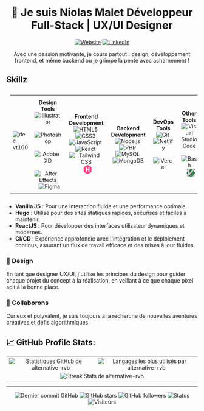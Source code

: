 # <div align="center">👋 Je suis Niolas Malet Développeur Full-Stack | UX/UI Designer

<div align="center">

[![Website](https://img.shields.io/badge/Website-AlternativeRVB.com-blue?style=for-the-badge&logo=google-chrome&logoColor=white)](https://www.alternative-rvb.com/)
[![LinkedIn](https://img.shields.io/badge/LinkedIn-Nicolas%20Malet-blue?style=for-the-badge&logo=linkedin&logoColor=white)](https://www.linkedin.com/in/nicolas-malet/)

Avec une passion motivante, je cours partout : design, développement frontend, et même backend où je grimpe la pente avec acharnement !

</div>

## Skillz

<table style="padding: 10px;">
  <tr>
    <td>
       <img src="https://i.imgur.com/xILk8Nq.png" width="48"  alt="dec vt100" title="Mon setup" />&nbsp;
    </td>
    <td align="center" style="padding: 10px;">
      <strong>Design Tools</strong><br>
      <img src="https://skillicons.dev/icons?i=ai" width="24" height="24" alt="Illustrator" title="Adobe Illustrator" />&nbsp;
      <img src="https://skillicons.dev/icons?i=ps" width="24" height="24" alt="Photoshop" title="Adobe Photoshop" />&nbsp;
      <img src="https://skillicons.dev/icons?i=xd" width="24" height="24" alt="Adobe XD" title="Adobe XD" />&nbsp;
      <img src="https://skillicons.dev/icons?i=ae" width="24" height="24" alt="After Effects" title="Adobe After Effects" />&nbsp;
      <img src="https://skillicons.dev/icons?i=figma" width="24" height="24" alt="Figma" title="Figma" />
    </td>
    <td align="center" style="padding: 10px;">
      <strong>Frontend Development</strong><br>
      <img src="https://skillicons.dev/icons?i=html" width="24" height="24" alt="HTML5" title="HTML5" />&nbsp;
      <img src="https://skillicons.dev/icons?i=css" width="24" height="24" alt="CSS3" title="CSS3" />&nbsp;
      <img src="https://skillicons.dev/icons?i=js" width="24" height="24" alt="JavaScript" title="JavaScript" />&nbsp;
      <img src="https://skillicons.dev/icons?i=react" width="24" height="24" alt="React" title="React" />&nbsp;
      <img src="https://skillicons.dev/icons?i=tailwind" width="24" height="24" alt="Tailwind CSS" title="Tailwind CSS" />&nbsp;
      <img src="https://github.com/devicons/devicon/blob/master/icons/hugo/hugo-plain.svg" width="24" height="24" alt="Hugo" title="Hugo" />
    </td>
    <td align="center" style="padding: 10px;">
      <strong>Backend Development</strong><br>
      <img src="https://skillicons.dev/icons?i=nodejs" width="24" height="24" alt="Node.js" title="Node.js" />&nbsp;
      <img src="https://skillicons.dev/icons?i=php" width="24" height="24" alt="PHP" title="PHP" />&nbsp;
      <img src="https://skillicons.dev/icons?i=mysql" width="24" height="24" alt="MySQL" title="MySQL" />&nbsp;
      <img src="https://skillicons.dev/icons?i=mongodb" width="24" height="24" alt="MongoDB" title="MongoDB" />
    </td>
    <td align="center" style="padding: 10px;">
      <strong>DevOps Tools</strong><br>
      <img src="https://skillicons.dev/icons?i=git" width="24" height="24" alt="Git" title="Git" />&nbsp;
      <img src="https://skillicons.dev/icons?i=netlify" width="24" height="24" alt="Netlify" title="Netlify" />&nbsp;
      <img src="https://skillicons.dev/icons?i=vercel" width="24" height="24" alt="Vercel" title="Vercel" />
    </td>
    <td align="center" style="padding: 10px;">
      <strong>Other Tools</strong><br>
      <img src="https://skillicons.dev/icons?i=vscode" width="24" height="24" alt="Visual Studio Code" title="Visual Studio Code" />&nbsp;
      <img src="https://skillicons.dev/icons?i=bash" width="24" height="24" alt="Bash" title="Bash" />&nbsp;
      <img src="https://github.com/devicons/devicon/blob/master/icons/vim/vim-original.svg" width="24" height="24" alt="NeoVim" title="NeoVim" />
    </td>
  </tr>
</table>


- **Vanilla JS** : Pour une interaction fluide et une performance optimale.
- **Hugo** : Utilisé pour des sites statiques rapides, sécurisés et faciles à maintenir.
- **ReactJS** : Pour développer des interfaces utilisateur dynamiques et modernes.
- **CI/CD** : Expérience approfondie avec l'intégration et le déploiement continus, assurant un flux de travail efficace et des mises à jour fluides.

### 🎨 Design

En tant que designer UX/UI, j'utilise les principes du design pour guider chaque projet du concept à la réalisation, en veillant à ce que chaque pixel soit à la bonne place.

### 🚀 Collaborons

Curieux et polyvalent, je suis toujours à la recherche de nouvelles aventures créatives et défis algorithmiques.

## 📈 GitHub Profile Stats:</div>

<table align="center">
  <tr>
    <td align="center">
      <img width="400px" src="https://github-readme-stats-kohl-seven-80.vercel.app/api?username=alternative-rvb&count_private=true&show_icons=true&theme=blueberry&hide_border=false" alt="Statistiques GitHub de alternative-rvb" />
    </td>
    <td align="center">
      <img width="340px" src="https://github-readme-stats-kohl-seven-80.vercel.app/api/top-langs/?username=alternative-rvb&count_private=true&layout=compact&theme=blueberry&hide_border=false&langs_count=8" alt="Langages les plus utilisés par alternative-rvb" />
    </td>
  </tr>
  <tr>
    <td colspan="2" align="center">
      <img width="745px" src="https://github-readme-streak-stats.herokuapp.com/?user=alternative-rvb&theme=blueberry&hide_border=false" alt="Streak Stats de alternative-rvb" />
    </td>
  </tr>
</table>

---

<div align="center">

![Dernier commit GitHub](https://img.shields.io/github/last-commit/alternative-rvb/alternative-rvb?style=for-the-badge)
![GitHub stars](https://img.shields.io/github/stars/alternative-rvb?style=for-the-badge&logo=github)
![GitHub followers](https://img.shields.io/github/followers/alternative-rvb?style=for-the-badge&logo=github)
![Status](https://img.shields.io/badge/Status-Actif-brightgreen?style=for-the-badge)
![Visiteurs](https://komarev.com/ghpvc/?username=alternative-rvb&style=for-the-badge&color=blue)

</div>

